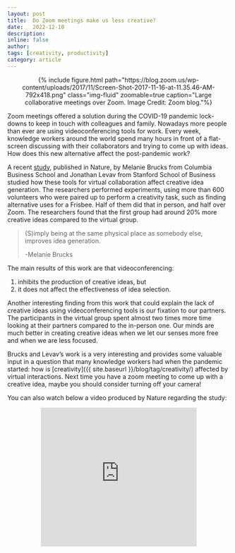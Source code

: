 ```yaml
---
layout: post
title:  Do Zoom meetings make us less creative?
date:   2022-12-10
description:
inline: false
author:   
tags: [creativity, productivity]
category: article
---
```



<center>
    <div class="row justify-content-sm-center">
        <div class="col-sm mt-2 mt-md-0">
            {% include figure.html path="https://blog.zoom.us/wp-content/uploads/2017/11/Screen-Shot-2017-11-16-at-11.35.46-AM-792x418.png" class="img-fluid" zoomable=true caption="Large collaborative meetings over Zoom. Image Credit: Zoom blog."%}
        </div>
    </div>
</center>


Zoom meetings offered a solution during the COVID-19 pandemic lock-downs to keep in touch with colleagues and family. Nowadays more people than ever are using videoconferencing tools for work. Every week, knowledge workers around the world spend many hours in front of a flat-screen discussing with their collaborators and trying to come up with ideas. How does this new alternative affect the post-pandemic work?

A recent [study](https://www.nature.com/articles/s41586-022-04643-y), published in Nature, by Melanie Brucks from Columbia Business School and Jonathan Levav from Stanford School of Business studied how these tools for virtual collaboration affect creative idea generation. The researchers performed experiments, using more than 600 volunteers who were paired up to perform a creativity task, such as finding alternative uses for a Frisbee. Half of them did that in person, and half over Zoom. The researchers found that the first group had around 20% more creative ideas compared to the virtual group.

><i class="fas fa-quote-left"></i> (S)imply being at the same physical place as somebody else, improves idea generation.
>
>-Melanie Brucks

The main results of this work are that videoconferencing:
1. inhibits the production of creative ideas, but
2. it does not affect the effectiveness of idea selection.

Another interesting finding from this work that could explain the lack of creative ideas using videoconferencing tools is our fixation to our partners. The participants in the virtual group spent almost two times more time looking at their partners compared to the in-person one. Our minds are much better in creating creative ideas when we let our senses more free and when we are less focused.

Brucks and Levav’s work is a very interesting and provides some valuable input in a question that many knowledge workers had when the pandemic started: how is [creativity]({{ site.baseurl }}/blog/tag/creativity/) affected by virtual interactions. Next time you have a zoom meeting to come up with a creative idea, maybe you should consider turning off your camera!


You can also watch below a video produced by Nature regarding the study:
<center>
<div id='video-container'>
<iframe width="70%" height="315" src="https://www.youtube.com/embed/_SK4mcTid10" title="YouTube video player" frameborder="0" allow="accelerometer; autoplay; clipboard-write; encrypted-media; gyroscope; picture-in-picture" allowfullscreen></iframe>
</div>
</center>
